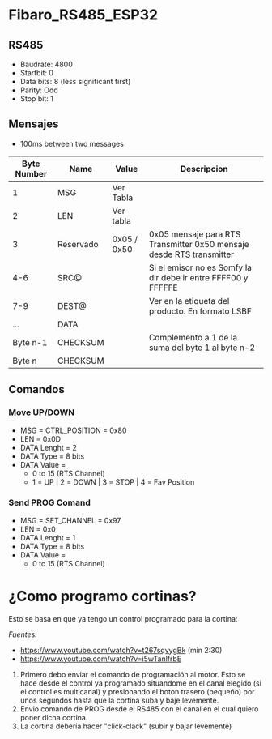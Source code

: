 # Fibaro_RS485_ESP32

## RS485

- Baudrate: 4800
- Startbit: 0
- Data bits: 8 (less significant first)
- Parity: Odd
- Stop bit: 1

## Mensajes

- 100ms between two messages


| Byte Number | Name      | Value       | Descripcion                                                          |
|-------------|-----------|-------------|----------------------------------------------------------------------|
| 1           | MSG       | Ver Tabla   |                                                                      |
| 2           | LEN       | Ver tabla   |                                                                      |
| 3           | Reservado | 0x05 / 0x50 | 0x05 mensaje para RTS Transmitter 0x50 mensaje desde RTS transmitter |
| 4-6         | SRC@      |             | Si el emisor no es Somfy la dir debe ir entre FFFF00 y FFFFFE        |
| 7-9         | DEST@     |             | Ver en la etiqueta del producto. En formato LSBF                     |
| ...         | DATA      |             |                                                                      |
| Byte n-1    | CHECKSUM  |             | Complemento a 1 de la suma del byte 1 al byte n-2                    |
| Byte n      | CHECKSUM  |             |                                                                      |

## Comandos
### Move UP/DOWN

- MSG = CTRL_POSITION = 0x80
- LEN = 0x0D
- DATA Lenght = 2
- DATA Type = 8 bits
- DATA Value = 
    - 0 to 15 (RTS Channel)
    - 1 = UP | 2 = DOWN | 3 = STOP | 4 = Fav Position     


### Send PROG Comand

- MSG = SET_CHANNEL = 0x97
- LEN = 0x0
- DATA Lenght = 1
- DATA Type = 8 bits
- DATA Value = 
    - 0 to 15 (RTS Channel)


# ¿Como programo cortinas?

Esto se basa en que ya tengo un control programado para la cortina:

*Fuentes:*
- https://www.youtube.com/watch?v=t267sqvygBk (min 2:30)
- https://www.youtube.com/watch?v=i5wTanlfrbE

1. Primero debo enviar el comando de programación al motor. Esto se hace desde el control ya programado situandome en el canal elegido (si el control es multicanal) y presionando el boton trasero (pequeño) por unos segundos hasta que la cortina suba y baje levemente.
2. Envio comando de PROG desde el RS485 con el canal en el cual quiero poner dicha cortina.
3. La cortina debería hacer "click-clack" (subir y bajar levemente)


    
